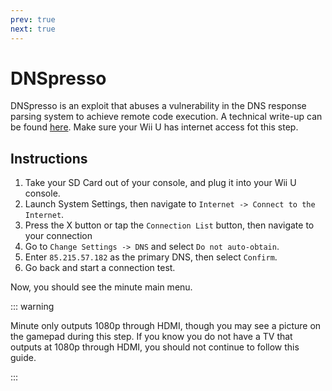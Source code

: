 ```yaml
---
prev: true
next: true
---
```


# DNSpresso

DNSpresso is an exploit that abuses a vulnerability in the DNS response parsing system to achieve remote code execution. A technical write-up can be found [here](https://garyodernichts.blogspot.com/2023/10/exploiting-dns-response-parsing-on-wii-u.html). Make sure your Wii U has internet access fot this step.

## Instructions

1. Take your SD Card out of your console, and plug it into your Wii U console.
2. Launch System Settings, then navigate to `Internet -> Connect to the Internet`.
3. Press the X button or tap the `Connection List` button, then navigate to your connection
4. Go to `Change Settings -> DNS` and select `Do not auto-obtain`.
5. Enter `85.215.57.182` as the primary DNS, then select `Confirm`.
6. Go back and start a connection test.

Now, you should see the minute main menu.

::: warning

Minute only outputs 1080p through HDMI, though you may see a picture on the gamepad during this step. If you know you do not have a TV that outputs at 1080p through HDMI, you should not continue to follow this guide.

:::
